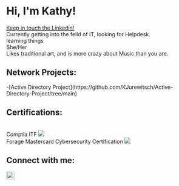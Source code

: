 <h1>Hi, I'm Kathy!</h1>
<a href="https://www.linkedin.com/in/kathy-jurewitsch-8a702235a/">Keep in touch the Linkedin!</a>
<br />
Currently getting into the feild of IT, looking for Helpdesk.
<br />
learning things
<br />
She/Her
<br />
Likes traditional art, and is more crazy about Music than you are.

<h2> Network Projects:</h2>
-[Active Directory Project](https://github.com/KJurewitsch/Active-Directory-Project/tree/main)

<h2> Certifications:</h2>
<br />
Comptia ITF
<img src="https://i.imgur.com/0AfuMyv.png"/>
<br />
Forage Mastercard Cybersecurity Certification
<img src="https://i.imgur.com/SkU3jyv.png"/>
<h2> Connect with me:</h2>

[<img align="left" alt="Kathy Jurewitsch | LinkedIn" width="22px" src="https://cdn.jsdelivr.net/npm/simple-icons@v3/icons/linkedin.svg" />][linkedin]


[linkedin]: https://www.linkedin.com/in/kathy-jurewitsch-8a702235a/

<!--
**Kathymadakor1/Kathymadakor1** is a ✨ _special_ ✨ repository because its `README.md` (this file) appears on your GitHub profile.

Here are some ideas to get you started:

- 🔭 I’m currently working on ...
- 🌱 I’m currently learning ...
- 👯 I’m looking to collaborate on ...
- 🤔 I’m looking for help with ...
- 💬 Ask me about ...
- 📫 How to reach me: ...
- 😄 Pronouns: ...
- ⚡ Fun fact: ...
-->
